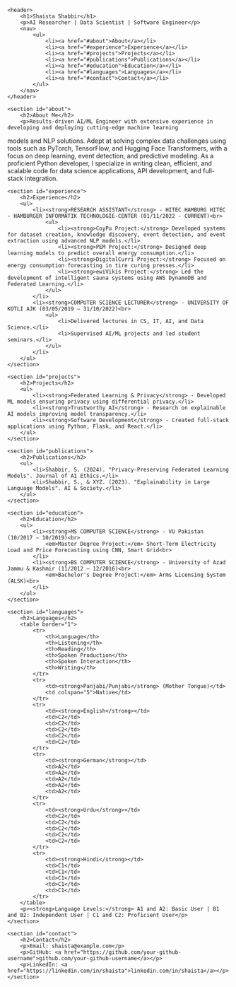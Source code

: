 <html lang="en">
<head>
    <meta charset="UTF-8">
    <meta name="viewport" content="width=device-width, initial-scale=1.0">
    <title>Shaista Shabbir | AI Researcher & Data Scientist</title>
    <link rel="stylesheet" href="styles.css">
</head>
<body>

    <header>
        <h1>Shaista Shabbir</h1>
        <p>AI Researcher | Data Scientist | Software Engineer</p>
        <nav>
            <ul>
                <li><a href="#about">About</a></li>
                <li><a href="#experience">Experience</a></li>
                <li><a href="#projects">Projects</a></li>
                <li><a href="#publications">Publications</a></li>
                <li><a href="#education">Education</a></li>
                <li><a href="#languages">Languages</a></li>
                <li><a href="#contact">Contact</a></li>
            </ul>
        </nav>
    </header>

    <section id="about">
        <h2>About Me</h2>
        <p>Results-driven AI/ML Engineer with extensive experience in developing and deploying cutting-edge machine learning
models and NLP solutions. Adept at solving complex data challenges using tools such as PyTorch, TensorFlow, and Hugging Face
Transformers, with a focus on deep learning, event detection, and predictive modeling. As a proficient Python developer, I
specialize in writing clean, efficient, and scalable code for data science applications, API development, and full-stack integration.</p>
    </section>

    <section id="experience">
        <h2>Experience</h2>
        <ul>
            <li><strong>RESEARCH ASSISTANT</strong> - HITEC HAMBURG HITEC - HAMBURGER INFORMATIK TECHNOLOGIE-CENTER (01/11/2022 - CURRENT)<br>
                <ul>
                    <li><strong>CoyPu Project:</strong> Developed systems for dataset creation, knowledge discovery, event detection, and event extraction using advanced NLP models.</li>
                    <li><strong>PEM Project:</strong> Designed deep learning models to predict overall energy consumption.</li>
                    <li><strong>DigitalCurri Project:</strong> Focused on energy consumption forecasting in tire curing presses.</li>
                    <li><strong>ewiVikis Project:</strong> Led the development of intelligent sauna systems using AWS DynamoDB and Federated Learning.</li>
                </ul>
            </li>
            <li><strong>COMPUTER SCIENCE LECTURER</strong> - UNIVERSITY OF KOTLI AJK (03/05/2019 – 31/10/2022)<br>
                <ul>
                    <li>Delivered lectures in CS, IT, AI, and Data Science.</li>
                    <li>Supervised AI/ML projects and led student seminars.</li>
                </ul>
            </li>
        </ul>
    </section>

    <section id="projects">
        <h2>Projects</h2>
        <ul>
            <li><strong>Federated Learning & Privacy</strong> - Developed ML models ensuring privacy using differential privacy.</li>
            <li><strong>Trustworthy AI</strong> - Research on explainable AI models improving model transparency.</li>
            <li><strong>Software Development</strong> - Created full-stack applications using Python, Flask, and React.</li>
        </ul>
    </section>

    <section id="publications">
        <h2>Publications</h2>
        <ul>
            <li>Shabbir, S. (2024). "Privacy-Preserving Federated Learning Models". Journal of AI Ethics.</li>
            <li>Shabbir, S., & XYZ. (2023). "Explainability in Large Language Models". AI & Society.</li>
        </ul>
    </section>

    <section id="education">
        <h2>Education</h2>
        <ul>
            <li><strong>MS COMPUTER SCIENCE</strong> - VU Pakistan (10/2017 – 10/2019)<br>
                <em>Master Degree Project:</em> Short-Term Electricity Load and Price Forecasting using CNN, Smart Grid<br>
            </li>
            <li><strong>BS COMPUTER SCIENCE</strong> - University of Azad Jammu & Kashmir (11/2012 – 12/2016)<br>
                <em>Bachelor's Degree Project:</em> Arms Licensing System (ALSK)<br>
            </li>
        </ul>
    </section>

    <section id="languages">
        <h2>Languages</h2>
        <table border="1">
            <tr>
                <th>Language</th>
                <th>Listening</th>
                <th>Reading</th>
                <th>Spoken Production</th>
                <th>Spoken Interaction</th>
                <th>Writing</th>
            </tr>
            <tr>
                <td><strong>Panjabi/Punjabi</strong> (Mother Tongue)</td>
                <td colspan="5">Native</td>
            </tr>
            <tr>
                <td><strong>English</strong></td>
                <td>C2</td>
                <td>C2</td>
                <td>C2</td>
                <td>C2</td>
                <td>C2</td>
            </tr>
            <tr>
                <td><strong>German</strong></td>
                <td>A2</td>
                <td>A2</td>
                <td>A2</td>
                <td>A2</td>
                <td>A2</td>
            </tr>
            <tr>
                <td><strong>Urdu</strong></td>
                <td>C2</td>
                <td>C2</td>
                <td>C2</td>
                <td>C2</td>
                <td>C2</td>
            </tr>
            <tr>
                <td><strong>Hindi</strong></td>
                <td>C1</td>
                <td>C1</td>
                <td>C1</td>
                <td>C1</td>
                <td>C1</td>
            </tr>
        </table>
        <p><strong>Language Levels:</strong> A1 and A2: Basic User | B1 and B2: Independent User | C1 and C2: Proficient User</p>
    </section>

    <section id="contact">
        <h2>Contact</h2>
        <p>Email: shaista@example.com</p>
        <p>GitHub: <a href="https://github.com/your-github-username">github.com/your-github-username</a></p>
        <p>LinkedIn: <a href="https://linkedin.com/in/shaista">linkedin.com/in/shaista</a></p>
    </section>

</body>
</html>

